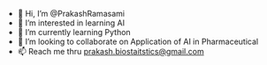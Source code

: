 - 👋 Hi, I’m @PrakashRamasami
- 👀 I’m interested in learning AI
- 🌱 I’m currently learning Python
- 💞️ I’m looking to collaborate on Application of AI in Pharmaceutical 
- 📫 Reach me thru prakash.biostaitstics@gmail.com

<!---
PrakashRamasami/PrakashRamasami is a ✨ special ✨ repository because its `README.md` (this file) appears on your GitHub profile.
You can click the Preview link to take a look at your changes.
--->
